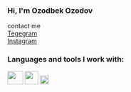 ### Hi, I'm Ozodbek Ozodov
 
contact me <br>
    <a href="https://t.me/ozodbek_ozodov1" target="_blank"> Tegegram </a>  <br>
    <a href="https://www.instagram.com/ozodbek_ozodov1/" target="_blank"> Instagram </a>
    
### Languages and tools I work with:
<code><img src="https://encrypted-tbn0.gstatic.com/images?q=tbn:ANd9GcTV1b99dyR8eg15yyPjXrXlY1WrpcI2wko1-Wbdgnq_RUcJN5tHdNUQPomrWsshp9J6AwU&usqp=CAU" width="35px" height="30px" ></code>
<code><img src="https://www.freepnglogos.com/uploads/html5-logo-png/html5-logo-html-logo-10.png" width="30px"></code>
<code><img src="https://batflat.org/themes/default/img/css-logo.png" width="20px"></code>


